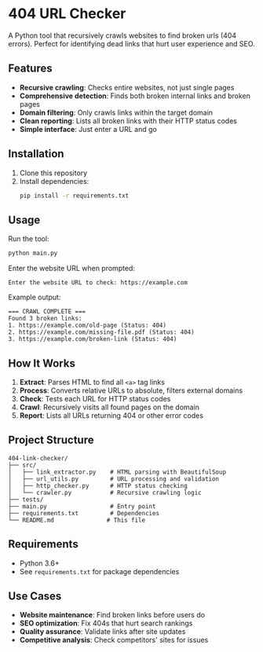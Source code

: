 # 404 URL Checker

A Python tool that recursively crawls websites to find broken urls (404 errors). Perfect for identifying dead links that hurt user experience and SEO.

## Features

- **Recursive crawling**: Checks entire websites, not just single pages
- **Comprehensive detection**: Finds both broken internal links and broken pages
- **Domain filtering**: Only crawls links within the target domain
- **Clean reporting**: Lists all broken links with their HTTP status codes
- **Simple interface**: Just enter a URL and go

## Installation

1. Clone this repository
2. Install dependencies:
   ```bash
   pip install -r requirements.txt
   ```

## Usage

Run the tool:
```bash
python main.py
```

Enter the website URL when prompted:
```
Enter the website URL to check: https://example.com
```

Example output:
```
=== CRAWL COMPLETE ===
Found 3 broken links:
1. https://example.com/old-page (Status: 404)
2. https://example.com/missing-file.pdf (Status: 404)
3. https://example.com/broken-link (Status: 404)
```

## How It Works

1. **Extract**: Parses HTML to find all `<a>` tag links
2. **Process**: Converts relative URLs to absolute, filters external domains
3. **Check**: Tests each URL for HTTP status codes
4. **Crawl**: Recursively visits all found pages on the domain
5. **Report**: Lists all URLs returning 404 or other error codes

## Project Structure

```
404-link-checker/
├── src/
│   ├── link_extractor.py    # HTML parsing with BeautifulSoup
│   ├── url_utils.py         # URL processing and validation
│   ├── http_checker.py      # HTTP status checking
│   └── crawler.py           # Recursive crawling logic
├── tests/
├── main.py                  # Entry point
├── requirements.txt         # Dependencies
└── README.md               # This file
```

## Requirements

- Python 3.6+
- See `requirements.txt` for package dependencies

## Use Cases

- **Website maintenance**: Find broken links before users do
- **SEO optimization**: Fix 404s that hurt search rankings  
- **Quality assurance**: Validate links after site updates
- **Competitive analysis**: Check competitors' sites for issues